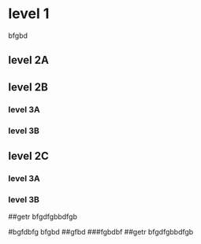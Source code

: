 # level 1
bfgbd
## level 2A
## level 2B

### level 3A
### level 3B
## level 2C

### level 3A
### level 3B
##getr
bfgdfgbbdfgb

#bgfdbfg
bfgbd
##gfbd
###fgbdbf
##getr
bfgdfgbbdfgb

